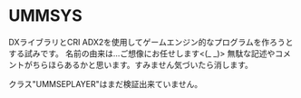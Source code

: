 # UMMSYS

DXライブラリとCRI ADX2を使用してゲームエンジン的なプログラムを作ろうとする試みです。
名前の由来は...ご想像にお任せします<(_ _)>
無駄な記述やコメントがちらほらあるかと思います。すみません気づいたら消します。

クラス"UMMSEPLAYER"はまだ検証出来ていません。
